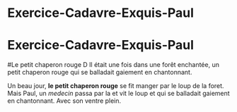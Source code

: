 

# Exercice-Cadavre-Exquis-Paul
# Exercice-Cadavre-Exquis-Paul


#Le petit chaperon rouge
D
Il était une fois dans une forêt enchantée, un petit chaperon rouge qui  se balladait gaiement en chantonnant.

Un beau jour, **le petit chaperon rouge** se fit manger par le loup de la foret. Mais Paul, un *medecin* passa
 par la et vit le loup et qui  se balladait gaiement en chantonnant.
Avec son ventre plein.

